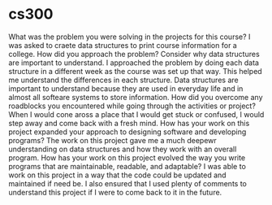 # cs300
What was the problem you were solving in the projects for this course?
I was asked to craete data structures to print course information for a college.
How did you approach the problem? Consider why data structures are important to understand.
I approached the problem by doing each data structure in a different week as the course was set up that way. This helped me understand the differences in each structure. Data structures are important to understand because they are used in everyday life and in almost all softeare systems to store information. 
How did you overcome any roadblocks you encountered while going through the activities or project?
When I would cone aross a place that I would get stuck or confused, I would step away and come back with a fresh mind.
How has your work on this project expanded your approach to designing software and developing programs?
The work on this project gave me a much deepewr understanding on data structures and how they work with an overall program. 
How has your work on this project evolved the way you write programs that are maintainable, readable, and adaptable?
I was able to work on this project in a way that the code could be updated and maintained if need be. I also ensured that I used plenty of comments to understand this project if I were to come back to it in the future. 
